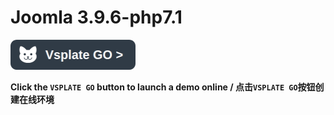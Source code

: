 # Joomla 3.9.6-php7.1

<a href="https://www.vsplate.com/?docker-compose=https://github.com/vsplate/dcenvs/joomla/3.9.6-php7.1"><img alt="VSPLATE GO" src="https://raw.githubusercontent.com/vsplate/images/master/vsgo_btn.png" width="200px"></a>

**Click the `VSPLATE GO` button to launch a demo online / 点击`VSPLATE GO`按钮创建在线环境**